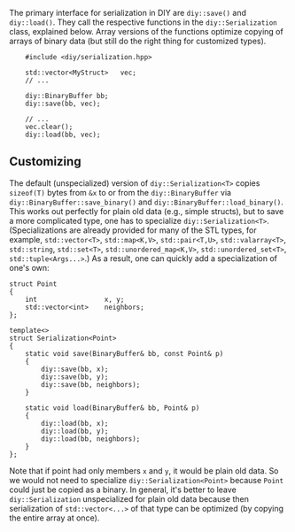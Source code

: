 The primary interface for serialization in DIY are `diy::save()` and `diy::load()`.  They call the respective functions
in the `diy::Serialization` class, explained below.  Array versions of the functions optimize copying of arrays of
binary data (but still do the right thing for customized types).

~~~~{.cpp}
    #include <diy/serialization.hpp>

    std::vector<MyStruct>   vec;
    // ...

    diy::BinaryBuffer bb;
    diy::save(bb, vec);

    // ...
    vec.clear();
    diy::load(bb, vec);
~~~~

## Customizing

The default (unspecialized) version of `diy::Serialization<T>` copies `sizeof(T)` bytes from `&x` to or from the
`diy::BinaryBuffer` via `diy::BinaryBuffer::save_binary()` and `diy::BinaryBuffer::load_binary()`.  This works out
perfectly for plain old data (e.g., simple structs), but to save a more complicated type, one has to specialize
`diy::Serialization<T>`. (Specializations are already provided for many of the STL types, for example, `std::vector<T>`,
`std::map<K,V>`, `std::pair<T,U>`, `std::valarray<T>`, `std::string`, `std::set<T>`, `std::unordered_map<K,V>`,
`std::unordered_set<T>`, `std::tuple<Args...>`.) As a result, one can quickly add a specialization of one's own:

~~~~{.cpp}
struct Point
{
    int                 x, y;
    std::vector<int>    neighbors;
};

template<>
struct Serialization<Point>
{
    static void save(BinaryBuffer& bb, const Point& p)
    {
        diy::save(bb, x);
        diy::save(bb, y);
        diy::save(bb, neighbors);
    }

    static void load(BinaryBuffer& bb, Point& p)
    {
        diy::load(bb, x);
        diy::load(bb, y);
        diy::load(bb, neighbors);
    }
};
~~~~

Note that if point had only members `x` and `y`, it would be plain old data.  So we would not need to specialize
`diy::Serialization<Point>` because `Point` could just be copied as a binary. In general, it's better to leave
`diy::Serialization` unspecialized for plain old data because then serialization of `std::vector<...>` of that type can
be optimized (by copying the entire array at once).
